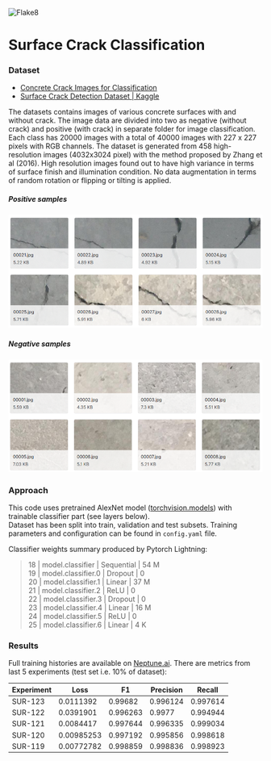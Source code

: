 ![Flake8](https://github.com/mtszkw/crack-detection/workflows/Flake8/badge.svg)

# Surface Crack Classification

### Dataset

* [Concrete Crack Images for Classification](https://data.mendeley.com/datasets/5y9wdsg2zt/2)
* [Surface Crack Detection Dataset | Kaggle](https://www.kaggle.com/arunrk7/surface-crack-detection)

The datasets contains images of various concrete surfaces with and without crack. The image data are divided into two as negative (without crack) and positive (with crack) in separate folder for image classification. Each class has 20000 images with a total of 40000 images with 227 x 227 pixels with RGB channels. The dataset is generated from 458 high-resolution images (4032x3024 pixel) with the method proposed by Zhang et al (2016). High resolution images found out to have high variance in terms of surface finish and illumination condition. No data augmentation in terms of random rotation or flipping or tilting is applied.

##### Positive samples
![Positive samples](doc/positive-samples.PNG)

##### Negative samples
![Negative samples](doc/negative-samples.PNG)

### Approach

This code uses pretrained AlexNet model ([torchvision.models](https://pytorch.org/docs/stable/torchvision/models.html)) with trainable classifier part (see layers below).  
Dataset has been split into train, validation and test subsets. Training parameters and configuration can be found in `config.yaml` file.

Classifier weights summary produced by Pytorch Lightning:

> 18 | model.classifier   | Sequential        | 54 M  
> 19 | model.classifier.0 | Dropout           | 0  
> 20 | model.classifier.1 | Linear            | 37 M  
> 21 | model.classifier.2 | ReLU              | 0  
> 22 | model.classifier.3 | Dropout           | 0  
> 23 | model.classifier.4 | Linear            | 16 M  
> 24 | model.classifier.5 | ReLU              | 0  
> 25 | model.classifier.6 | Linear            | 4 K  

### Results

Full training histories are available on [Neptune.ai](https://ui.neptune.ai/mtszkw/surface-crack-detect/experiments?viewId=standard-view). There are metrics from last 5 experiments (test set i.e. 10% of dataset):

|Experiment   	|Loss   	|F1   	|Precision   	|Recall   	|
|---	|---	|---	|---	|---	|
|SUR-123   	|0.0111392   	|0.99682   	|0.996124   	|0.997614   	|
|SUR-122   	|0.0391901   	|0.996263   	|0.9977   	|0.994944   	|
|SUR-121   	|0.0084417   	|0.997644   	|0.996335   	|0.999034   	|
|SUR-120   	|0.00985253   	|0.997192   	|0.995856   	|0.998618   	|
|SUR-119   	|0.00772782   	|0.998859   	|0.998836   	|0.998923   	|
